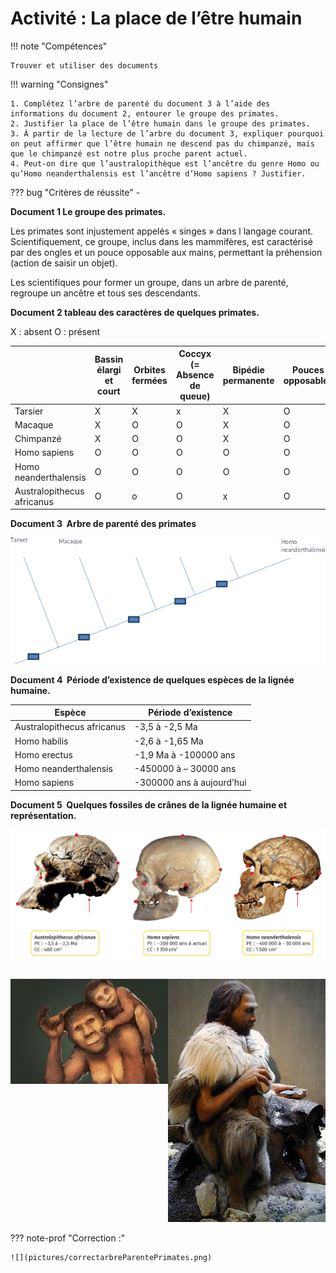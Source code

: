 # Activité : La place de l’être humain

!!! note "Compétences"

    Trouver et utiliser des documents 

!!! warning "Consignes"

    1. Complétez l’arbre de parenté du document 3 à l’aide des informations du document 2, entourer le groupe des primates.
    2. Justifier la place de l’être humain dans le groupe des primates.
    3. À partir de la lecture de l’arbre du document 3, expliquer pourquoi on peut affirmer que l’être humain ne descend pas du chimpanzé, mais que le chimpanzé est notre plus proche parent actuel.
    4. Peut-on dire que l’australopithèque est l’ancêtre du genre Homo ou qu’Homo neanderthalensis est l’ancêtre d’Homo sapiens ? Justifier.
    
??? bug "Critères de réussite"
    - 


**Document 1 Le groupe des primates.**

Les primates sont injustement appelés « singes » dans l langage courant. 
Scientifiquement, ce groupe, inclus dans les mammifères, est caractérisé par des ongles et un pouce opposable aux mains, permettant la préhension (action de saisir un objet).

Les scientifiques pour former un groupe, dans un arbre de parenté, regroupe un ancêtre et tous ses descendants.

**Document 2 tableau des caractères de quelques primates.**

X : absent O : présent

| | Bassin élargi et court | Orbites fermées | Coccyx (= Absence de queue) | Bipédie permanente | Pouces opposables | Ongles |
|----------------------------|------------------------|-----------------|-----------------------------|--------------------|-------------------|--------|
| Tarsier | X | X | x | X | O | o |
| Macaque | X | O | O | X | O | O |
| Chimpanzé | X | O | O | X | O | O |
| Homo sapiens | O | O | O | O | O | O |
| Homo neanderthalensis | O | O | O | O | O | O |
| Australopithecus africanus | O | o | O | x | O | O |

**Document 3  Arbre de parenté des primates**

![](pictures/arbreParentePrimates.png)

**Document 4  Période d’existence de quelques espèces de la lignée humaine.**

| Espèce    | Période d’existence  |
|----------------------------|---------------------------|
| Australopithecus africanus | -3,5 à -2,5 Ma  |
| Homo habilis | -2,6 à -1,65 Ma |
| Homo erectus | -1,9 Ma à -100000 ans |
| Homo neanderthalensis | -450000 à – 30000 ans |
| Homo sapiens | -300000 ans à aujourd’hui |

**Document 5  Quelques fossiles de crânes de la lignée humaine et représentation.**

![](pictures/cranesHominines.png)

<div markdown style="display:flex;flex-direction:row;">
<div markdown style="display:flex;flex: 1 1 0; flex-direction:row;">

![Australopithecus africanus](pictures/australopithecusAfricanus.jpg)
</div>

<div markdown style="display:flex;flex: 1 1 0; flex-direction:row;">

![Homo neandertalis](pictures/homoNeandertalis.jpg)
</div>

</div>
??? note-prof "Correction :"

    ![](pictures/correctarbreParentePrimates.png)

